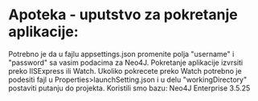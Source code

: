 # Apoteka - uputstvo za pokretanje aplikacije:

Potrebno je da u fajlu appsettings.json promenite polja "username" i "password" sa vasim podacima za Neo4J.
Pokretanje aplikacije izvrsiti preko IISExpress ili Watch. Ukoliko pokrecete preko Watch potrebno je podesiti fajl u Properties>launchSetting.json i u delu "workingDirectory" postaviti putanju do projekta.
Koristili smo bazu: Neo4J Enterprise 3.5.25


